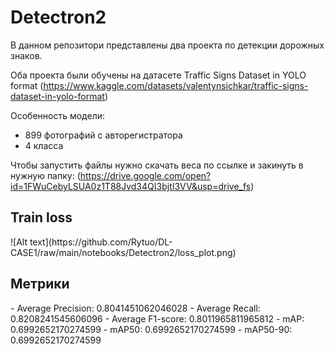 <h1>Detectron2</h1>
В данном репозитори представлены два проекта по детекции дорожных знаков.  
  
  Оба проекта были обучены на датасете Traffic Signs Dataset in YOLO format (https://www.kaggle.com/datasets/valentynsichkar/traffic-signs-dataset-in-yolo-format)  

  Особенность модели: 
  - 899 фотографий с авторегистратора
  - 4 класса
  

Чтобы запустить файлы нужно скачать веса по ссылке и закинуть в нужную папку: (https://drive.google.com/open?id=1FWuCebyLSUA0z1T88Jvd34QI3bjtI3VV&usp=drive_fs)  

   <h2>Train loss</h2>
    ![Alt text](https://github.com/Rytuo/DL-CASE1/raw/main/notebooks/Detectron2/loss_plot.png)  

  <h2>Метрики</h2>
      - Average Precision: 0.8041451062046028
      - Average Recall: 0.8208241545606096
      - Average F1-score: 0.8011965811965812
      - mAP: 0.6992652170274599
      - mAP50: 0.6992652170274599
      - mAP50-90: 0.6992652170274599


    

    




 
